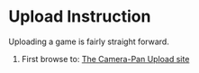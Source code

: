 <h1>Upload Instruction</h1>

Uploading a game is fairly straight forward.

1. First browse to: <a href="http://upload.camera-pan.com" target="_blank">The Camera-Pan Upload site</a>
